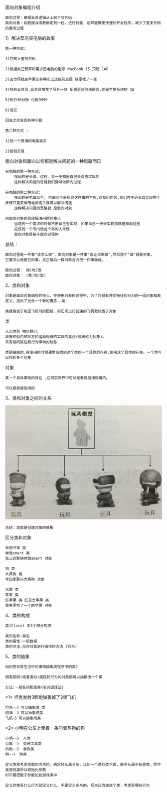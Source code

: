面向对象编程介绍

    面向过程：根据业务逻辑从上到下写代码
    面向对象：将数据与函数绑定到一起，进行封装，这样能够更快速的开发程序，减少了重复代码的重写过程
    
1）解决菜鸟买电脑的故事

    第一种方式:

    1)在网上查找资料

    2)根据自己预算和需求定电脑的型号 MacBook 15 顶配 1W8

    3)去市场找到苹果店各种店无法甄别真假 随便找了一家

    4)找到业务员,业务员推荐了另外一款 配置更高价格便宜,也是苹果系统的 1W

    5)砍价30分钟 付款9999

    6)成交

    回去之后发现各种问题

    第二种方式 :

    1)找一个靠谱的电脑高手

    2)给钱交易

面向对象和面向过程都是解决问题的一种思路而已

    买电脑的第一种方式:
        强调的是步骤、过程、每一步都是自己亲自去实现的
        这种解决问题的思路我们就叫做面向过程

    买电脑的第二种方式:
        强调的是电脑高手, 电脑高手是处理这件事的主角,对我们而言,我们并不必亲自实现整个步骤只需要调用电脑高手就可以解决问题
        这种解决问题的思路就 是面向对象

    用面向对象的思维解决问题的重点
        当遇到一个需求的时候不用自己去实现，如果自己一步步实现那就是面向过程
        应该找一个专门做这个事的人来做
        面向对象是基于面向过程的
        
总结：

    面向过程是一件事"该怎么做"，面向对象是一件事"该让谁来做",然后那个"谁"就是对象，
    它要怎么做是它的事，反正最后一群对象合力把一件事做成。
    
    面向过程： 我(吃)饭
    面向对象： (我)吃(饭)

2、类和对象

    对象是面向对象编程的核心，在使用对象的过程中，为了将具有共同特征和行为的一组对象抽象定义，提出了另外一个新的概念——类
    
    类就相当于制造飞机时的图纸，用它来进行创建的飞机就相当于对象
    
类

    人以类聚 物以群分。
    具有相似内部状态和运动规律的实体的集合(或统称为抽象)。 
    具有相同属性和行为事物的统称
    
    类是抽象的,在使用的时候通常会找到这个类的一个具体的存在,使用这个具体的存在。一个类可以找到多个对象
    
对象

    某一个具体事物的存在 ,在现实世界中可以是看得见摸得着的。

    可以是直接使用的
    
3、类和对象之间的关系

![类和对象关系图](../images/lei.png)

    总结：类就是创建对象的模板
    
区分类和对象

    奔驰汽车 类
    奔驰smart 类 
    张三的那辆奔驰smart 对象
    
    狗 类
    大黄狗 类 
    李四家那只大黄狗 对象 
    
    水果 类
    苹果 类 
    红苹果 类 红富士苹果 类 
    我嘴里吃了一半的苹果 对象
    
4、类的构成

    类(Class) 由3个部分构成

    类的名称:类名
    类的属性:一组数据
    类的方法:允许对其进行操作的方法 (行为)
    
5、类的抽象

    如何把日常生活中的事物抽象成程序中的类?

    拥有相同(或者类似)属性和行为的对象都可以抽像出一个类

    方法:一般名词都是类(名词提炼法)
    
<1> 坦克发射3颗炮弹轰掉了2架飞机

    坦克--》可以抽象成 类
    炮弹--》可以抽象成类
    飞机-》可以抽象成类

<2> 小明在公车上牵着一条叼着热狗的狗

    小明--》 人类
    公车--》 交通工具类
    热狗--》 食物类
    狗--》 狗类

	定义类和考虑里面的方法时，确定好从属关系，比如一个游戏类下面，骰子从属于玩家类，而不是游戏类所以初始化参数
	时不要把骰子参数加到游戏类中

	定义的类有什么行为就定义什么，不要定义多余的，把自己当做这个类，考虑有哪些行为
